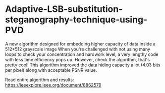 # Adaptive-LSB-substitution-steganography-technique-using-PVD
A new algorithm designed for embedding higher capacity of data inside a 512*512 grayscale image
When you're challenged with not using many loops to check your concentration and hardwork level, a very lengthy code with less time efficiency pops up. However, check the algorithm, that's pretty cool! This algorithm improved the data hiding capacity a lot (4.03 bits per pixel) along with acceptable PSNR value. 

Read entire algorithm and results: https://ieeexplore.ieee.org/document/8862579
